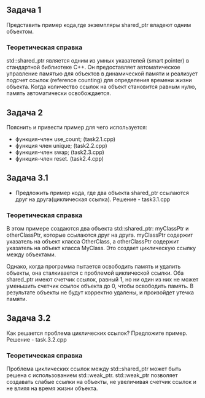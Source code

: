 ## Задача 1

Представить пример кода,где экземпляры shared_ptr владеют одним объектом.

### Теоретическая справка

std::shared_ptr является одним из умных указателей (smart pointer) в стандартной библиотеке C++. Он предоставляет автоматическое управление памятью для объектов в динамической памяти и реализует подсчет ссылок (reference counting) для определения времени жизни объекта. Когда количество ссылок на объект становится равным нулю, память автоматически освобождается.

## Задача 2
Пояснить и привести пример для чего используется:
- функция-член use_count; (task2.1.cpp)
- функция член unique; (task2.2.cpp)
- функция-член swap; (task2.3.cpp)
- функция-член reset. (task2.4.cpp)

## Задача 3.1

- Предложить пример кода, где два объекта shared_ptr ссылаются друг на друга(циклическая ссылка).
  Решение - task3.1.cpp

### Теоретическая справка

В этом примере создаются два объекта std::shared_ptr: myClassPtr и otherClassPtr, которые ссылаются друг на друга. myClassPtr содержит указатель на объект класса OtherClass, а otherClassPtr содержит указатель на объект класса MyClass. Это создает циклическую ссылку между объектами.

Однако, когда программа пытается освободить память и удалить объекты, она сталкивается с проблемой циклической ссылки. Оба shared_ptr имеют счетчик ссылок, равный 1, но ни один из них не может уменьшить счетчик ссылок объекта до 0, чтобы освободить память. В результате объекты не будут корректно удалены, и произойдет утечка памяти.

## Задача 3.2

Как решается проблема циклических ссылок? Предложите пример.
 Решение - task.3.2.cpp

### Теоретическая справка

Проблема циклических ссылок между std::shared_ptr может быть решена с использованием std::weak_ptr. std::weak_ptr позволяет создавать слабые ссылки на объекты, не увеличивая счетчик ссылок и не влияя на время жизни объекта.